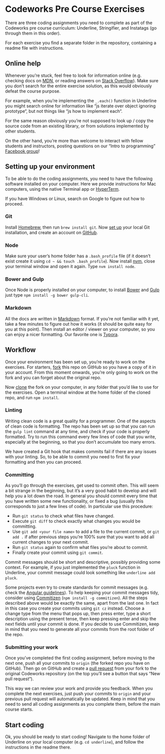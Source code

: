 # Codeworks Pre Course Exercises

There are three coding assignments you need to complete as part of the Codeworks pre course curriculum: Underline, Stringifier, and Instatags (go through them in this order).

For each exercise you find a separate folder in the repository, containing a readme file with instructions.

## Online help

Whenever you’re stuck, feel free to look for information online (e.g. checking docs on [MDN](https://developer.mozilla.org/en/docs/Web), or reading answers on [Stack Overflow](http://stackoverflow.com/)). Make sure you don’t search for the entire exercise solution, as this would obviously defeat the course purpose.

For example, when you’re implementing the `_.each()` function in Underline you might search online for information like “js iterate over object ignoring prototype“, but not things like “js how to implement each“. 

For the same reason obviously you’re not supposed to look up / copy the source code from an existing library, or from solutions implemented by other students.

On the other hand, you’re more than welcome to interact with fellow students and instructors, posting questions on our “Intro to programming” [Facebook group](https://www.facebook.com/groups/269692903396564/)!

## Setting up your environment

To be able to do the coding assignments, you need to have the following software installed on your computer. Here we provide instructions for Mac computers, using the native Terminal app or [HyperTerm](https://hyperterm.org/).

If you have Windows or Linux, search on Google to figure out how to proceed.

### Git

Install [Homebrew](http://brew.sh/), then run `brew install git`. Now [set up](https://help.github.com/articles/set-up-git/) your local Git installation, and create an account on [GitHub](https://github.com/).

### Node

Make sure your user’s home folder has a `.bash_profile` file (if it doesn’t exist create it using `cd ~ && touch .bash_profile`). Now install [nvm](https://github.com/creationix/nvm), close your terminal window and open it again. Type `nvm install node`.

### Bower and Gulp

Once Node is properly installed on your computer, to install [Bower](https://bower.io/) and [Gulp](http://gulpjs.com/) just type `npm install -g bower gulp-cli`.

### Markdown

All the docs are written in [Markdown](https://guides.github.com/features/mastering-markdown/) format. If you’re not familiar with it yet, take a few minutes to figure out how it works (it should be quite easy for you at this point). Then install an editor / viewer on your computer, so you can enjoy a nicer formatting. Our favorite one is [Typora](https://www.typora.io/).

## Workflow

Once your environment has been set up, you’re ready to work on the exercises. For starters, [fork](https://help.github.com/articles/fork-a-repo/) this repo on GitHub so you have a copy of it in your account. From this moment onwards, you’re only going to work on the fork and you can forget about the original repo.

Now [clone](https://help.github.com/articles/cloning-a-repository/) the fork on your computer, in any folder that you’d like to use for the exercises. Open a terminal window at the home folder of the cloned repo, and run `npm install`.

### Linting

Writing clean code is a great quality for a programmer. One of the aspects of clean code is formatting. The repo has been set up so that you can run the `gulp lint` command at any time, and check if your code is properly formatted. Try to run this command every few lines of code that you write, especially at the beginning, so that you don’t accumulate too many errors.

We have created a Git hook that makes commits fail if there are any issues with your linting. So, to be able to commit you need to first fix your formatting and then you can proceed.

### Committing

As you’ll go through the exercises, get used to commit often. This will seem a bit strange in the beginning, but it’s a very good habit to develop and will help you a lot down the road. In general you should commit every time that you have written some new functionality, or fixed a bug (usually this corresponds to just a few lines of code). In particular use this procedure:

-  Run `git status` to check what files have changed.
-  Execute `git diff` to check exactly what changes you would be committing.
-  Use `git add <your file name>` to add a file to the current commit, or `git add .` if after previous steps you’re 100% sure that you want to add all current changes to your next commit.
-  Run `git status` again to confirm what files you’re about to commit.
-  Finally create your commit using `git commit`.


Commit messages should be short and descriptive, possibly providing some context. For example, if you just implemented the `pluck` function in Underline, your commit message could look something like `underline add pluck`. 

Some projects even try to create standards for commit messages (e.g. check the [Angular guidelines](https://github.com/angular/angular.js/blob/master/CONTRIBUTING.md#commit)). To help keeping your commit messages tidy, consider using [Commitizen](https://github.com/commitizen/cz-cli) (`npm install -g commitizen`). All the steps described above would be exactly the same, apart from the last one. In fact in this case you create your commits using `git cz` instead.  Choose a change type from the menu that pops up, then press enter, type a short description using the present tense, then keep pressing enter and skip the next fields until your commit is done. If you decide to use Commitizen, keep in mind that you need to generate all your commits from the root folder of the repo.

### Submitting your work

Once you’ve completed the first coding assignment, before moving to the next one, push all your commits to `origin` (the forked repo you have on GitHub). Then go on GitHub and create a [pull request](https://help.github.com/articles/creating-a-pull-request/) from your fork to the original Codeworks repository (on the top you’ll see a button that says “New pull request“).

This way we can review your work and provide you feedback. When you complete the next exercises, just push your commits to `origin` and your previous pull request will automatically be updated. Keep in mind that you need to send all coding assignments as you complete them, before the main course starts.

## Start coding

Ok, you should be ready to start coding! Navigate to the home folder of Underline on your local computer (e.g. `cd underline`), and follow the instructions in the readme there.